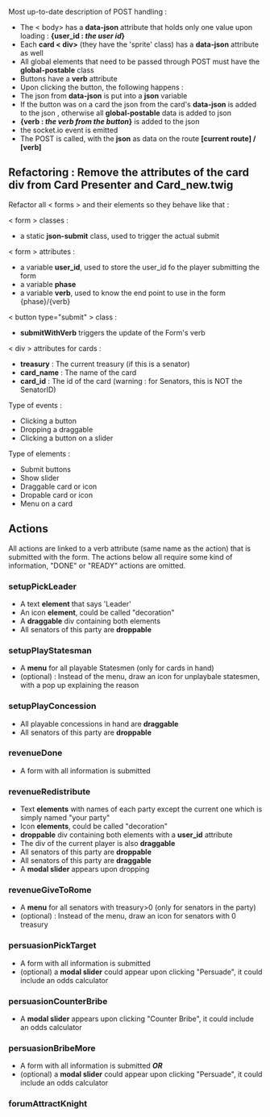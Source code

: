 Most up-to-date description of POST handling :

- The < body> has a **data-json** attribute that holds only one value upon loading : **{user_id : _the user id_}**
- Each **card < div>** (they have the 'sprite' class) has a **data-json** attribute as well
- All global elements that need to be passed through POST must have the **global-postable** class
- Buttons have a **verb** attribute
- Upon clicking the button, the following happens :
 - The json from **data-json** is put into a **json** variable
 - If the button was on a card the json from the card's **data-json** is added to the json , otherwise all **global-postable** data is added to json
 - **{verb : _the verb from the button_}** is added to the json
 - the socket.io event is emitted
 - The POST is called, with the **json** as data on the route **[current route] / [verb]**

Refactoring :
Remove the attributes of the card div from Card Presenter and Card_new.twig
---

Refactor all < forms > and their elements so they behave like that :

< form > classes :
- a static **json-submit** class, used to trigger the actual submit

< form > attributes :
- a variable **user_id**, used to store the user_id fo the player submitting the form
- a variable **phase**
- a variable **verb**, used to know the end point to use in the form {phase}/{verb}

< button type="submit" > class :
- **submitWithVerb** triggers the update of the Form's verb

< div > attributes for cards :
- **treasury** : The current treasury (if this is a senator)
- **card_name** : The name of the card
- **card_id** : The id of the card (warning : for Senators, this is NOT the SenatorID)

Type of events :
- Clicking a button
- Dropping a draggable
- Clicking a button on a slider

Type of elements :
- Submit buttons
- Show slider
- Draggable card or icon
- Dropable card or icon
- Menu on a card

## Actions
All actions are linked to a verb attribute (same name as the action) that is submitted with the form. The actions below all require some kind of information, "DONE" or "READY" actions are omitted.

### setupPickLeader
- A text **element** that says 'Leader'
- An icon **element**, could be called "decoration"
- A **draggable** div containing both elements
- All senators of this party are **droppable**

### setupPlayStatesman
- A **menu** for all playable Statesmen (only for cards in hand)
- (optional) : Instead of the menu, draw an icon for unplaybale statesmen, with a pop up explaining the reason

### setupPlayConcession
- All playable concessions in hand are **draggable**
- All senators of this party are **droppable**

### revenueDone
- A form with all information is submitted

### revenueRedistribute
- Text **elements** with names of each party except the current one which is simply named "your party"
- Icon **elements**, could be called "decoration"
- **droppable** div containing both elements with a **user_id** attribute
- The div of the current player is also **draggable**
- All senators of this party are **droppable**
- All senators of this party are **draggable**
- A **modal slider** appears upon dropping

### revenueGiveToRome
- A **menu** for all senators with treasury>0 (only for senators in the party)
- (optional) : Instead of the menu, draw an icon for senators with 0 treasury

### persuasionPickTarget
- A form with all information is submitted
- (optional) a **modal slider** could appear upon clicking "Persuade", it could include an odds calculator

### persuasionCounterBribe
- A **modal slider** appears upon clicking "Counter Bribe", it could include an odds calculator

### persuasionBribeMore
- A form with all information is submitted
_**OR**_
- (optional) a **modal slider** could appear upon clicking "Persuade", it could include an odds calculator

### forumAttractKnight
